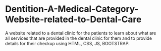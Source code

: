 # Dentition-A-Medical-Category-Website-related-to-Dental-Care
A website related to a dental clinic for the patients to learn about what are all services that are provided in the dental clinic for them and to provide details for their checkup using HTML, CSS, JS, BOOTSTRAP.
